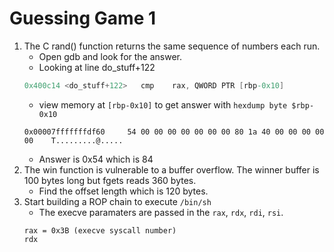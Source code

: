 # Guessing Game 1
1. The C rand() function returns the same sequence of numbers each run.
    - Open gdb and look for the answer. 
    - Looking at line do_stuff+122
    ```as
    0x400c14 <do_stuff+122>   cmp    rax, QWORD PTR [rbp-0x10]
    ```
    - view memory at `[rbp-0x10]` to get answer with `hexdump byte $rbp-0x10`
    ```
    0x00007fffffffdf60     54 00 00 00 00 00 00 00 80 1a 40 00 00 00 00 00    T.........@.....
    ```
    - Answer is 0x54 which is 84
2. The win function is vulnerable to a buffer overflow. The winner buffer is 100 bytes long but fgets reads 360 bytes.
    - Find the offset length which is 120 bytes.
3. Start building a ROP chain to execute `/bin/sh`
    - The execve paramaters are passed in the `rax`, `rdx`, `rdi`, `rsi`.
    ```
    rax = 0x3B (execve syscall number)
    rdx
    ```
